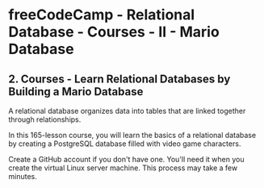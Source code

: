 # freeCodeCamp - Relational Database - Courses - II - Mario Database


## 2. Courses - Learn Relational Databases by Building a Mario Database

A relational database organizes data into tables that are linked together through relationships.

In this 165-lesson course, you will learn the basics of a relational database by creating a PostgreSQL database filled with video game characters.

Create a GitHub account if you don't have one. You'll need it when you create the virtual Linux server machine. This process may take a few minutes.


